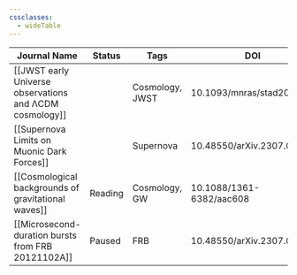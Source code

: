 ```yaml
---
cssclasses:
  - wideTable
---
```



| Journal Name                                            | Status  | Tags            | DOI                       | Remarks |
| ------------------------------------------------------- | ------- | --------------- | ------------------------- | ------- |
| [[JWST early Universe observations and ΛCDM cosmology]] |         | Cosmology, JWST | 10.1093/mnras/stad2032    |         |
| [[Supernova Limits on Muonic Dark Forces]]              |         | Supernova       | 10.48550/arXiv.2307.03143 |         |
| [[Cosmological backgrounds of gravitational waves]]     | Reading | Cosmology, GW   | 10.1088/1361-6382/aac608  |         |
| [[Microsecond-duration bursts from FRB 20121102A]]      | Paused  | FRB             | 10.48550/arXiv.2307.02303 |         |

  
  

